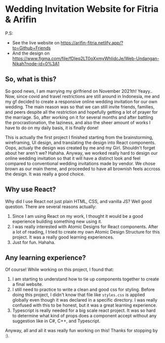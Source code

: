 # Wedding Invitation Website for Fitria & Arifin

P.S:

- See the live website on https://arifin-fitria.netlify.app/?to=Github+Friends
- And the design on https://www.figma.com/file/fDIeq2LT0oXxmyWhIidcJe/Web-Undangan-Nikah?node-id=0%3A1

## So, what is this?

So good news, I am marrying my girlfriend on November 2021th! Yeayy.. Now, since covid and travel restrictions are still around in Indonesia, me and my gf decided to create a responsive online wedding invitation for our own wedding. The main reason was so that we can still invite friends, families, and peers despite all the restriction and hopefully getting a lot of prayer for the marriage. So, after working on it for several months and after battling the procrastionation, the laziness, and also the sheer amount of works I have to do on my daily basis, it is finally done!

This is actually the first project I finished starting from the brainstorming, wireframing, UI design, and translating the design into React components. Oops, actualy the design was created by me and my Girl. Shouldn't forget about her aren't we? Hahaha. Anyway, we worked really hard to design our online wedding invitation so that it will have a distinct look and feel compared to conventional wedding invitations made by vendor. We chose brown as our main theme, and proceeded to have all brownish feels accross the design. It was really a good choice.

## Why use React?

Why did I use React not just plain HTML, CSS, and vanilla JS? Well good question. There are several reasons actually:

1. Since I am using React on my work, I thought it would be a good experience building something new using it.
2. I was really interested with Atomic Designs for React components. After a lot of reading, I tried to create my own Atomic Design Structure for this project. It was a really good learning experiences.
3. Just for fun. Hahaha.

## Any learning experience?

Of course! While working on this project, I found that:

1. I am starting to understand how to tie up components together to create a final website.
2. I still need to practice to write a clean and good css for styling. Before doing this project, I didn't know that file like `styles.css` is applied globally even though it was declared in a specific directory. I was really confused with this to be honest, but it was a great learning experience.
3. Typescript is really needed for a big scale react project. It was so hard to determine what kind of props does a component accept without any suggestion like in C#, C++, and Typescript.

Anyway, all and all it was really fun working on this!
Thanks for stopping by :).

